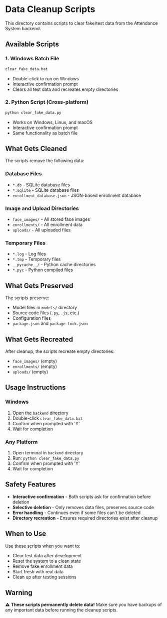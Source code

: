 # Data Cleanup Scripts

This directory contains scripts to clear fake/test data from the Attendance System backend.

## Available Scripts

### 1. Windows Batch File
```bash
clear_fake_data.bat
```
- Double-click to run on Windows
- Interactive confirmation prompt
- Clears all test data and recreates empty directories

### 2. Python Script (Cross-platform)
```bash
python clear_fake_data.py
```
- Works on Windows, Linux, and macOS
- Interactive confirmation prompt
- Same functionality as batch file

## What Gets Cleaned

The scripts remove the following data:

### Database Files
- `*.db` - SQLite database files
- `*.sqlite` - SQLite database files
- `enrollment_database.json` - JSON-based enrollment database

### Image and Upload Directories
- `face_images/` - All stored face images
- `enrollments/` - All enrollment data
- `uploads/` - All uploaded files

### Temporary Files
- `*.log` - Log files
- `*.tmp` - Temporary files
- `__pycache__/` - Python cache directories
- `*.pyc` - Python compiled files

## What Gets Preserved

The scripts preserve:
- Model files in `models/` directory
- Source code files (`.py`, `.js`, etc.)
- Configuration files
- `package.json` and `package-lock.json`

## What Gets Recreated

After cleanup, the scripts recreate empty directories:
- `face_images/` (empty)
- `enrollments/` (empty)
- `uploads/` (empty)

## Usage Instructions

### Windows
1. Open the `backend` directory
2. Double-click `clear_fake_data.bat`
3. Confirm when prompted with 'Y'
4. Wait for completion

### Any Platform
1. Open terminal in `backend` directory
2. Run: `python clear_fake_data.py`
3. Confirm when prompted with 'Y'
4. Wait for completion

## Safety Features

- **Interactive confirmation** - Both scripts ask for confirmation before deletion
- **Selective deletion** - Only removes data files, preserves source code
- **Error handling** - Continues even if some files can't be deleted
- **Directory recreation** - Ensures required directories exist after cleanup

## When to Use

Use these scripts when you want to:
- Clear test data after development
- Reset the system to a clean state
- Remove fake enrollment data
- Start fresh with real data
- Clean up after testing sessions

## Warning

⚠️ **These scripts permanently delete data!** Make sure you have backups of any important data before running the cleanup scripts.